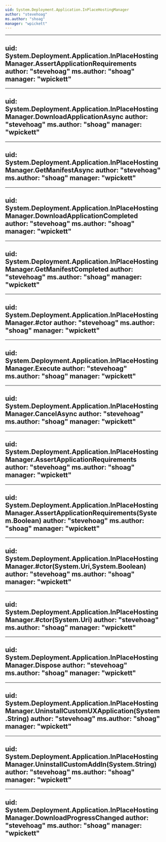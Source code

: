 ```yaml
---
uid: System.Deployment.Application.InPlaceHostingManager
author: "stevehoag"
ms.author: "shoag"
manager: "wpickett"
---
```


---
uid: System.Deployment.Application.InPlaceHostingManager.AssertApplicationRequirements
author: "stevehoag"
ms.author: "shoag"
manager: "wpickett"
---

---
uid: System.Deployment.Application.InPlaceHostingManager.DownloadApplicationAsync
author: "stevehoag"
ms.author: "shoag"
manager: "wpickett"
---

---
uid: System.Deployment.Application.InPlaceHostingManager.GetManifestAsync
author: "stevehoag"
ms.author: "shoag"
manager: "wpickett"
---

---
uid: System.Deployment.Application.InPlaceHostingManager.DownloadApplicationCompleted
author: "stevehoag"
ms.author: "shoag"
manager: "wpickett"
---

---
uid: System.Deployment.Application.InPlaceHostingManager.GetManifestCompleted
author: "stevehoag"
ms.author: "shoag"
manager: "wpickett"
---

---
uid: System.Deployment.Application.InPlaceHostingManager.#ctor
author: "stevehoag"
ms.author: "shoag"
manager: "wpickett"
---

---
uid: System.Deployment.Application.InPlaceHostingManager.Execute
author: "stevehoag"
ms.author: "shoag"
manager: "wpickett"
---

---
uid: System.Deployment.Application.InPlaceHostingManager.CancelAsync
author: "stevehoag"
ms.author: "shoag"
manager: "wpickett"
---

---
uid: System.Deployment.Application.InPlaceHostingManager.AssertApplicationRequirements
author: "stevehoag"
ms.author: "shoag"
manager: "wpickett"
---

---
uid: System.Deployment.Application.InPlaceHostingManager.AssertApplicationRequirements(System.Boolean)
author: "stevehoag"
ms.author: "shoag"
manager: "wpickett"
---

---
uid: System.Deployment.Application.InPlaceHostingManager.#ctor(System.Uri,System.Boolean)
author: "stevehoag"
ms.author: "shoag"
manager: "wpickett"
---

---
uid: System.Deployment.Application.InPlaceHostingManager.#ctor(System.Uri)
author: "stevehoag"
ms.author: "shoag"
manager: "wpickett"
---

---
uid: System.Deployment.Application.InPlaceHostingManager.Dispose
author: "stevehoag"
ms.author: "shoag"
manager: "wpickett"
---

---
uid: System.Deployment.Application.InPlaceHostingManager.UninstallCustomUXApplication(System.String)
author: "stevehoag"
ms.author: "shoag"
manager: "wpickett"
---

---
uid: System.Deployment.Application.InPlaceHostingManager.UninstallCustomAddIn(System.String)
author: "stevehoag"
ms.author: "shoag"
manager: "wpickett"
---

---
uid: System.Deployment.Application.InPlaceHostingManager.DownloadProgressChanged
author: "stevehoag"
ms.author: "shoag"
manager: "wpickett"
---
